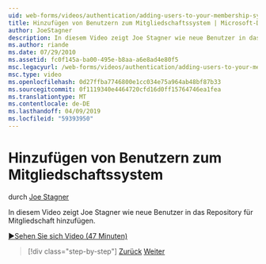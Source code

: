 ```yaml
---
uid: web-forms/videos/authentication/adding-users-to-your-membership-system
title: Hinzufügen von Benutzern zum Mitgliedschaftssystem | Microsoft-Dokumentation
author: JoeStagner
description: In diesem Video zeigt Joe Stagner wie neue Benutzer in das Repository für Mitgliedschaft hinzufügen.
ms.author: riande
ms.date: 07/29/2010
ms.assetid: fc0f145a-ba00-495e-b8aa-a6e8ad4e80f5
msc.legacyurl: /web-forms/videos/authentication/adding-users-to-your-membership-system
msc.type: video
ms.openlocfilehash: 0d27ffba7746800e1cc034e75a964ab48bf87b33
ms.sourcegitcommit: 0f1119340e4464720cfd16d0ff15764746ea1fea
ms.translationtype: MT
ms.contentlocale: de-DE
ms.lasthandoff: 04/09/2019
ms.locfileid: "59393950"
---
```

# <a name="adding-users-to-your-membership-system"></a>Hinzufügen von Benutzern zum Mitgliedschaftssystem

durch [Joe Stagner](https://github.com/JoeStagner)

In diesem Video zeigt Joe Stagner wie neue Benutzer in das Repository für Mitgliedschaft hinzufügen.

[&#9654;Sehen Sie sich Video (47 Minuten)](https://channel9.msdn.com/Blogs/ASP-NET-Site-Videos/adding-users-to-your-membership-system)

> [!div class="step-by-step"]
> [Zurück](validating-users-with-the-login-control.md)
> [Weiter](logging-users-into-your-membership-system.md)
